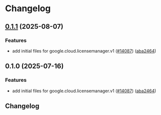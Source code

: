 # Changelog

## [0.1.1](https://github.com/chingor13/google-cloud-python/compare/google-cloud-licensemanager-v0.1.0...google-cloud-licensemanager-v0.1.1) (2025-08-07)


### Features

* add initial files for google.cloud.licensemanager.v1 ([#14087](https://github.com/chingor13/google-cloud-python/issues/14087)) ([aba2464](https://github.com/chingor13/google-cloud-python/commit/aba2464dab1f96baef4bf776cca2c2d532ab2ff8))

## 0.1.0 (2025-07-16)


### Features

* add initial files for google.cloud.licensemanager.v1 ([#14087](https://github.com/googleapis/google-cloud-python/issues/14087)) ([aba2464](https://github.com/googleapis/google-cloud-python/commit/aba2464dab1f96baef4bf776cca2c2d532ab2ff8))

## Changelog
